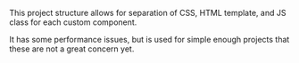 This project structure allows for separation of CSS, HTML template, and JS class for each custom component.

It has some performance issues, but is used for simple enough projects that these are not a great concern yet.
